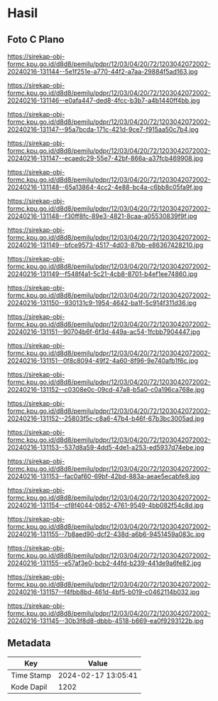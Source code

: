 # Hasil

## Foto C Plano

https://sirekap-obj-formc.kpu.go.id/d8d8/pemilu/pdpr/12/03/04/20/72/1203042072002-20240216-131144--5e1f251e-a770-44f2-a7aa-29884f5ad163.jpg

https://sirekap-obj-formc.kpu.go.id/d8d8/pemilu/pdpr/12/03/04/20/72/1203042072002-20240216-131146--e0afa447-ded8-4fcc-b3b7-a4b1440ff4bb.jpg

https://sirekap-obj-formc.kpu.go.id/d8d8/pemilu/pdpr/12/03/04/20/72/1203042072002-20240216-131147--95a7bcda-171c-421d-9ce7-f915aa50c7b4.jpg

https://sirekap-obj-formc.kpu.go.id/d8d8/pemilu/pdpr/12/03/04/20/72/1203042072002-20240216-131147--ecaedc29-55e7-42bf-866a-a37fcb469908.jpg

https://sirekap-obj-formc.kpu.go.id/d8d8/pemilu/pdpr/12/03/04/20/72/1203042072002-20240216-131148--65a13864-4cc2-4e88-bc4a-c6bb8c05fa9f.jpg

https://sirekap-obj-formc.kpu.go.id/d8d8/pemilu/pdpr/12/03/04/20/72/1203042072002-20240216-131148--f30ff8fc-89e3-4821-8caa-a05530839f9f.jpg

https://sirekap-obj-formc.kpu.go.id/d8d8/pemilu/pdpr/12/03/04/20/72/1203042072002-20240216-131149--bfce9573-4517-4d03-87bb-e86367428210.jpg

https://sirekap-obj-formc.kpu.go.id/d8d8/pemilu/pdpr/12/03/04/20/72/1203042072002-20240216-131149--f548f4a1-5c21-4cb8-8701-b4ef1ee74860.jpg

https://sirekap-obj-formc.kpu.go.id/d8d8/pemilu/pdpr/12/03/04/20/72/1203042072002-20240216-131150--930131c9-1954-4642-ba1f-5c914f311d36.jpg

https://sirekap-obj-formc.kpu.go.id/d8d8/pemilu/pdpr/12/03/04/20/72/1203042072002-20240216-131151--90704b6f-6f3d-449a-ac54-1fcbb7904447.jpg

https://sirekap-obj-formc.kpu.go.id/d8d8/pemilu/pdpr/12/03/04/20/72/1203042072002-20240216-131151--0f8c8094-49f2-4a60-8f96-9e740afb1f6c.jpg

https://sirekap-obj-formc.kpu.go.id/d8d8/pemilu/pdpr/12/03/04/20/72/1203042072002-20240216-131152--c0308e0c-09cd-47a8-b5a0-c0a196ca768e.jpg

https://sirekap-obj-formc.kpu.go.id/d8d8/pemilu/pdpr/12/03/04/20/72/1203042072002-20240216-131152--25803f5c-c8a6-47b4-b46f-67b3bc3005ad.jpg

https://sirekap-obj-formc.kpu.go.id/d8d8/pemilu/pdpr/12/03/04/20/72/1203042072002-20240216-131153--537d8a59-4dd5-4de1-a253-ed5937d74ebe.jpg

https://sirekap-obj-formc.kpu.go.id/d8d8/pemilu/pdpr/12/03/04/20/72/1203042072002-20240216-131153--fac0af60-69bf-42bd-883a-aeae5ecabfe8.jpg

https://sirekap-obj-formc.kpu.go.id/d8d8/pemilu/pdpr/12/03/04/20/72/1203042072002-20240216-131154--cf8f4044-0852-4761-9549-4bb082f54c8d.jpg

https://sirekap-obj-formc.kpu.go.id/d8d8/pemilu/pdpr/12/03/04/20/72/1203042072002-20240216-131155--7b8aed90-dcf2-438d-a6b6-9451459a083c.jpg

https://sirekap-obj-formc.kpu.go.id/d8d8/pemilu/pdpr/12/03/04/20/72/1203042072002-20240216-131155--e57af3e0-bcb2-44fd-b239-441de9a6fe82.jpg

https://sirekap-obj-formc.kpu.go.id/d8d8/pemilu/pdpr/12/03/04/20/72/1203042072002-20240216-131157--f4fbb8bd-461d-4bf5-b019-c0462114b032.jpg

https://sirekap-obj-formc.kpu.go.id/d8d8/pemilu/pdpr/12/03/04/20/72/1203042072002-20240216-131145--30b3f8d8-dbbb-4518-b669-ea0f9293122b.jpg


## Metadata

| Key        | Value               |
| ---------- | ------------------- |
| Time Stamp | 2024-02-17 13:05:41 |
| Kode Dapil | 1202                |



